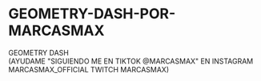 # GEOMETRY-DASH-POR-MARCASMAX
GEOMETRY DASH      
(AYUDAME "SIGUIENDO ME EN TIKTOK @MARCASMAX" EN INSTAGRAM MARCASMAX_OFFICIAL TWITCH MARCASMAX)
